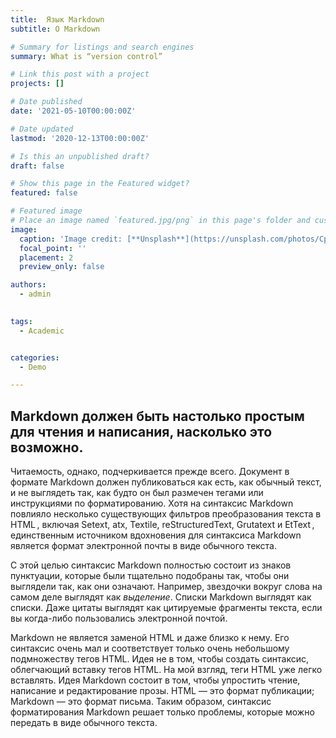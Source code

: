```yaml
---
title:  Язык Markdown 
subtitle: О Markdown

# Summary for listings and search engines
summary: What is “version control”

# Link this post with a project
projects: []

# Date published
date: '2021-05-10T00:00:00Z'

# Date updated
lastmod: '2020-12-13T00:00:00Z'

# Is this an unpublished draft?
draft: false

# Show this page in the Featured widget?
featured: false

# Featured image
# Place an image named `featured.jpg/png` in this page's folder and customize its options here.
image:
  caption: 'Image credit: [**Unsplash**](https://unsplash.com/photos/CpkOjOcXdUY)'
  focal_point: ''
  placement: 2
  preview_only: false

authors:
  - admin
 

tags:
  - Academic


categories:
  - Demo

---
```

## Markdown должен быть настолько простым для чтения и написания, насколько это возможно.


Читаемость, однако, подчеркивается прежде всего. Документ в формате Markdown должен публиковаться как есть, как обычный текст, и не выглядеть так, как будто он был размечен тегами или инструкциями по форматированию. Хотя на синтаксис Markdown повлияло несколько существующих фильтров преобразования текста в HTML , включая Setext, atx, Textile, reStructuredText, Grutatext и EtText , единственным источником вдохновения для синтаксиса Markdown является формат электронной почты в виде обычного текста.

С этой целью синтаксис Markdown полностью состоит из знаков пунктуации, которые были тщательно подобраны так, чтобы они выглядели так, как они означают. Например, звездочки вокруг слова на самом деле выглядят как *выделение*. Списки Markdown выглядят как списки. Даже цитаты выглядят как цитируемые фрагменты текста, если вы когда-либо пользовались электронной почтой.

Markdown не является заменой HTML и даже близко к нему. Его синтаксис очень мал и соответствует только очень небольшому подмножеству тегов HTML. Идея не в том, чтобы создать синтаксис, облегчающий вставку тегов HTML. На мой взгляд, теги HTML уже легко вставлять. Идея Markdown состоит в том, чтобы упростить чтение, написание и редактирование прозы. HTML — это формат публикации; Markdown — это формат письма. Таким образом, синтаксис форматирования Markdown решает только проблемы, которые можно передать в виде обычного текста.
